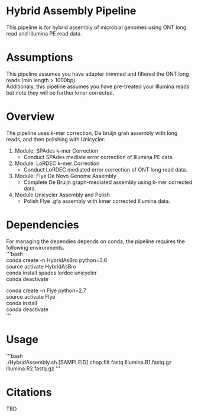 # Hybrid Assembly Pipeline
This pipeline is for hybrid assembly of microbial genomes using ONT long read and Illumina PE read data.  

# Assumptions
This pipeline assumes you have adapter trimmed and filtered the ONT long reads (min length > 1000bp).  
Additionaly, this pipeline assumes you have pre-treated your Illumina reads but note they will be further kmer corrected.

# Overview
The pipeline uses k-mer correction, De bruijn grah assembly with long reads, and then polishing with Unicycler:
1. Module: SPAdes k-mer Correction
    + Conduct SPAdes mediate error correction of Illumina PE data.
2. Module: LoRDEC k-mer Correction
    + Conduct LoRDEC mediated error correction of ONT long read data.
3. Module: Flye De Novo Genome Assembly
    + Complete De Bruijn graph-mediated assembly using k-mer corrected data.  
4. Module:Unicycler Assembly and Polish
    + Polish Flye .gfa assembly with kmer corrected Illumina data.

# Dependencies
For managing the dependies depends on conda, the pipeline requires the following environments.    
'''bash  
conda create -n HybridAsBro python=3.6  
source activate HybridAsBro  
conda install spades lordec unicycler  
conda deactivate  

conda create -n Flye python=2.7  
source activate Flye  
conda install  
conda deactivate  
'''  
# Usage
'''bash  
./HybridAssembly.sh [SAMPLEID].chop.filt.fastq Illumina.R1.fastq.gz Illumina.R2.fastq.gz
'''  

# Citations

TBD
